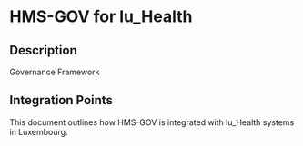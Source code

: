 # HMS-GOV for lu_Health

## Description

Governance Framework

## Integration Points

This document outlines how HMS-GOV is integrated with lu_Health systems in Luxembourg.
